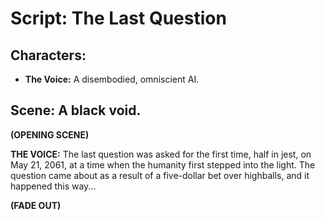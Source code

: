 # Script: The Last Question

## Characters:
*   **The Voice:** A disembodied, omniscient AI.

## Scene: A black void.

**(OPENING SCENE)**

**THE VOICE:**
The last question was asked for the first time, half in jest, on May 21, 2061, at a time when the humanity first stepped into the light. The question came about as a result of a five-dollar bet over highballs, and it happened this way...

**(FADE OUT)**
